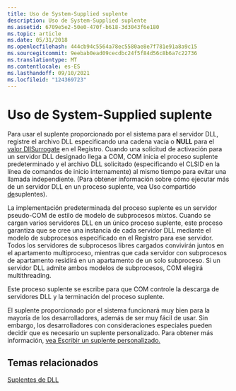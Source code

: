 ```yaml
---
title: Uso de System-Supplied suplente
description: Uso de System-Supplied suplente
ms.assetid: 6709e5e2-50e0-470f-b618-3d3043f6e180
ms.topic: article
ms.date: 05/31/2018
ms.openlocfilehash: 444cb94c5564a78ec5580ae8e7f781e91a8a9c15
ms.sourcegitcommit: 9eebab0ead09cecdbc24f5f84d56c8b6a7c22736
ms.translationtype: MT
ms.contentlocale: es-ES
ms.lasthandoff: 09/10/2021
ms.locfileid: "124369723"
---
```

# <a name="using-the-system-supplied-surrogate"></a>Uso de System-Supplied suplente

Para usar el suplente proporcionado por el sistema para el servidor DLL, registre el archivo DLL especificando una cadena vacía o **NULL** para el [valor DllSurrogate](dllsurrogate.md) en el Registro. Cuando una solicitud de activación para un servidor DLL designado llega a COM, COM inicia el proceso suplente predeterminado y el archivo DLL solicitado (especificando el CLSID en la línea de comandos de inicio internamente) al mismo tiempo para evitar una llamada independiente. (Para obtener información sobre cómo ejecutar más de un servidor DLL en un proceso suplente, vea Uso compartido [de](surrogate-sharing.md)suplentes).

La implementación predeterminada del proceso suplente es un servidor pseudo-COM de estilo de modelo de subprocesos mixtos. Cuando se cargan varios servidores DLL en un único proceso suplente, este proceso garantiza que se cree una instancia de cada servidor DLL mediante el modelo de subprocesos especificado en el Registro para ese servidor. Todos los servidores de subprocesos libres cargados convivirán juntos en el apartamento multiproceso, mientras que cada servidor con subprocesos de apartamento residirá en un apartamento de un solo subproceso. Si un servidor DLL admite ambos modelos de subprocesos, COM elegirá multithreading.

Este proceso suplente se escribe para que COM controle la descarga de servidores DLL y la terminación del proceso suplente.

El suplente proporcionado por el sistema funcionará muy bien para la mayoría de los desarrolladores, además de ser muy fácil de usar. Sin embargo, los desarrolladores con consideraciones especiales pueden decidir que es necesario un suplente personalizado. Para obtener más información, [vea Escribir un suplente personalizado.](writing-a-custom-surrogate.md)

## <a name="related-topics"></a>Temas relacionados

<dl> <dt>

[Suplentes de DLL](dll-surrogates.md)
</dt> </dl>

 

 




